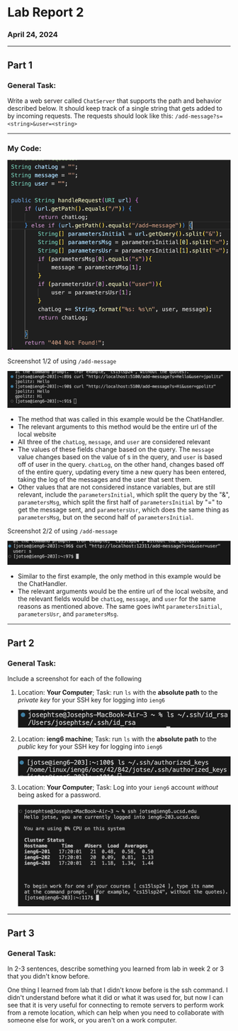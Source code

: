 # Lab Report 2

### April 24, 2024
---

## Part 1
### General Task:
Write a web server called `ChatServer` that supports the path and behavior described below. It should keep track of a single string that gets added to by incoming requests. The requests should look like this:
`/add-message?s=<string>&user=<string>`

---

### My Code:

![ChatServer code](ChatServerCode.png)

Screenshot 1/2 of using `/add-message`

![ChatServer Terminal Output 1](ChatServerExample1.png)

- The method that was called in this example would be the ChatHandler.
- The relevant arguments to this method would be the entire url of the local website
- All three of the `chatLog`, `message`, and `user` are considered relevant
- The values of these fields change based on the query. The `message` value changes based on the value of s in the query, and `user` is based off of user in the query. `chatLog`, on the other hand, changes based off of the entire query, updating every time a new query has been entered, taking the log of the messages and the user that sent them.
- Other values that are not considered instance variables, but are still relevant, include the `parametersInitial`, which split the query by the "&", `parametersMsg`, which split the first half of `parametersInitial` by "=" to get the message sent, and `parametersUsr`, which does the same thing as `parametersMsg`, but on the second half of `parametersInitial`.

Screenshot 2/2 of using `/add-message`

![ChatServer Terminal Output 2](ChatServerExample2.png)

- Similar to the first example, the only method in this example would be the ChatHandler.
- The relevant arguments would be the entire url of the local website, and the relevant fields would be `chatLog`, `message`, and `user` for the same reasons as mentioned above. The same goes iwht `parametersInitial`, `parametersUsr`, and `parametersMsg`.

---

## Part 2

### General Task: 
Include a screenshot for each of the following

1. Location: **Your Computer**; Task: run `ls` with the **absolute path** to the *private key* for your SSH key for logging into `ieng6`

   ![Absolute Path to private key on personal computer](AbsolutePathtoPK.png)

2. Location: **ieng6 machine**; Task: run `ls` with the **absolute path** to the *public* key for your SSH key for logging into `ieng6`

   ![Absolute Path to public key on remote computer](AbsolutePathtoPuK.png)

3. Location: **Your Computer**; Task: Log into your `ieng6` account *without* being asked for a password.

   ![Terminal Interaction Logging Into ieng6 servers](LogInTerminalInteraction.png)

---

## Part 3

### General Task:
In 2-3 sentences, describe something you learned from lab in week 2 or 3 that you didn't know before.

One thing I learned from lab that I didn't know before is the ssh command. I didn't understand before what it did or what it was used for, but now I can see that it is very useful for connecting to remote servers to perform work from a remote location, which can help when you need to collaborate with someone else for work, or you aren't on a work computer.

